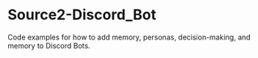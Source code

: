 # Source2-Discord_Bot
Code examples for how to add memory, personas, decision-making, and memory to Discord Bots.
